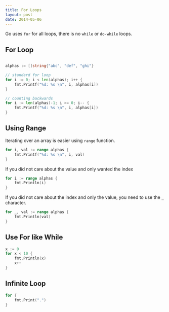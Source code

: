 ```yaml
---
title: For Loops
layout: post
date: 2014-05-06
---
```


Go uses `for` for all loops, there is no `while` or `do-while` loops.

## For Loop

```go

alphas := []string{"abc", "def", "ghi"}

// standard for loop
for i := 0; i < len(alphas); i++ {
	fmt.Printf("%d: %s \n", i, alphas[i])
}

// counting backwards
for i := len(alphas)-1; i >= 0; i-- {
	fmt.Printf("%d: %s \n", i, alphas[i])
}
```

## Using Range

Iterating over an array is easier using `range` function.

```go
for i, val := range alphas {
	fmt.Printf("%d: %s \n", i, val)
}
```

If you did not care about the value and only wanted the index

```go
for i := range alphas {
	fmt.Println(i)
}
```

If you did not care about the index and only the value, you need to use the `_` character.

```go
for _, val := range alphas {
	fmt.Println(val)
}
```

## Use For like  While

```go
x := 0
for x < 10 {
	fmt.Println(x)
	x++
}
```

## Infinite Loop

```go
for {
	fmt.Print(".")
}
```


